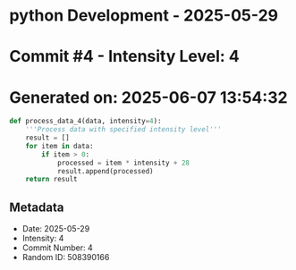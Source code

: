 ﻿# python Development - 2025-05-29
# Commit #4 - Intensity Level: 4
# Generated on: 2025-06-07 13:54:32
```python
def process_data_4(data, intensity=4):
    '''Process data with specified intensity level'''
    result = []
    for item in data:
        if item > 0:
            processed = item * intensity + 28
            result.append(processed)
    return result
```
## Metadata
- Date: 2025-05-29
- Intensity: 4
- Commit Number: 4
- Random ID: 508390166
